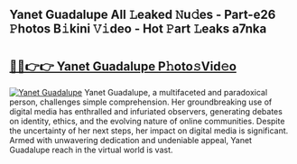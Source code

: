 ## Yanet Guadalupe All 𝙻eaked 𝙽u𝚍es - Part-e26 𝙿hotos B𝚒kini 𝚅𝚒deo - Hot 𝙿art 𝙻eaks a7nka

# <h2><a href="http://ld7qn8s.urlbe.top/?page=Yanet+Guadalupe">🔗🔗👉👉 Yanet Guadalupe P𝚑oto𝚜Vid𝚎o</a></h2>

[![Yanet Guadalupe](https://i.imgur.com/eBuTRDB.gif)](http://ld7qn8s.urlbe.top/?page=Yanet+Guadalupe)
Yanet Guadalupe, a multifaceted and paradoxical person, challenges simple comprehension. Her groundbreaking use of digital media has enthralled and infuriated observers, generating debates on identity, ethics, and the evolving nature of online communities. Despite the uncertainty of her next steps, her impact on digital media is significant. Armed with unwavering dedication and undeniable appeal, Yanet Guadalupe reach in the virtual world is vast.

